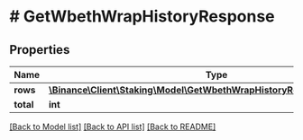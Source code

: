 # # GetWbethWrapHistoryResponse

## Properties

Name | Type | Description | Notes
------------ | ------------- | ------------- | -------------
**rows** | [**\Binance\Client\Staking\Model\GetWbethWrapHistoryResponseRowsInner[]**](GetWbethWrapHistoryResponseRowsInner.md) |  | [optional]
**total** | **int** |  | [optional]

[[Back to Model list]](../../README.md#models) [[Back to API list]](../../README.md#endpoints) [[Back to README]](../../README.md)

